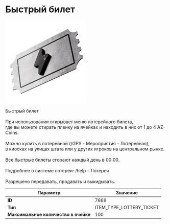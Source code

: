# Быстрый билет

![Item Image](../img/7669.webp?raw=true)

Быстрый билет<br><br>При использовании открывает меню лотерейного билета,<br>где вы можете стирать пленку на ячейках и находить в них от 1 до 4 AZ-Coins.<br><br>Можно купить в лотерейной (/GPS - Мероприятия - Лотерейная),<br>в киосках на улицах штата или у других игроков на центральном рынке.<br><br>Все быстрые билеты сгорают каждый день в 00:00.<br><br>Подробнее о системе лотереи: /help - Лотерея<br><br>Разрешено передавать, продавать и выкидывать.


| Параметр | Значение |
|----------|----------|
| **ID** | 7669 |
| **Тип** | ITEM_TYPE_LOTTERY_TICKET |
| **Максимальное количество в ячейке** | 100 |

